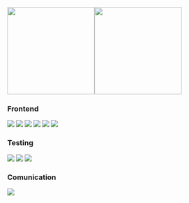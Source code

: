 <div style="display:flex; flex-direction:row;">
<img src="https://github-readme-stats.vercel.app/api?username=hamelln&show_icons=true&theme=tokyonight" height="200px">
<img src="https://github-readme-stats.vercel.app/api/top-langs/?username=hamelln&layout=compact&theme=tokyonight" height="200px">
</div>


### Frontend
<div align="left">
<img src="https://img.shields.io/badge/React-373737?style=flat&logo=react&logoColor=61DAFB"/>
<img src="https://img.shields.io/badge/Next.js-373737?style=flat&logo=next.js&logoColor=000000"/>
<img src="https://img.shields.io/badge/TypeScript-373737?style=flat&logo=typescript&logoColor=3178C6"/>
<img src="https://img.shields.io/badge/HTML5-373737?style=flat&logo=html5&logoColor=E34F26"/>
<img src="https://img.shields.io/badge/CSS3-373737?style=flat&logo=css3&logoColor=1572B6"/>
<img src="https://img.shields.io/badge/JavaScript-373737?style=flat&logo=javascript&logoColor=F7DF1E"/>  
</div>

### Testing
<div align="left">
<img src="https://img.shields.io/badge/Jest-373737?style=flat&logo=jest&logoColor=C21325"/>
<img src="https://img.shields.io/badge/Storybook-373737?style=flat&logo=storybook&logoColor=FF4785"/>
<img src="https://img.shields.io/badge/Cypress-373737?style=flat&logo=cypress&logoColor=17202C"/>
</div>

### Comunication
<img src="https://img.shields.io/badge/Figma-373737?style=flat&logo=figma&logoColor=F24E1E"/>


